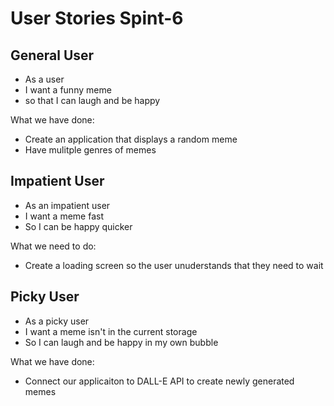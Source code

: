 # User Stories Spint-6

## General User
- As a user
- I want a funny meme
- so that I can laugh and be happy

What we have done:
- Create an application that displays a random meme
- Have mulitple genres of memes

## Impatient User
- As an impatient user
- I want a meme fast
- So I can be happy quicker

What we need to do: 
- Create a loading screen so the user unuderstands that they need to wait

## Picky User
- As a picky user
- I want a meme isn't in the current storage
- So I can laugh and be happy in my own bubble

What we have done:
- Connect our applicaiton to DALL-E API to create newly generated memes 




